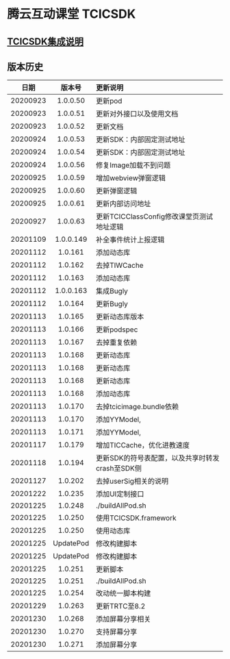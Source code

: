 # 腾云互动课堂 TCICSDK 

## [TCICSDK集成说明](TCICSDK使用说明.md)

## 版本历史

| 日期 | 版本号 |  更新说明 |
|:---------:|:--------:|:-------- |
| 20200923 | 1.0.0.50 | 更新pod |
| 20200923 | 1.0.0.51 | 更新对外接口以及使用文档 |
| 20200923 | 1.0.0.52 | 更新文档 |
| 20200924 | 1.0.0.53 | 更新SDK：内部固定测试地址 |
| 20200924 | 1.0.0.54 | 更新SDK：内部固定测试地址 |
| 20200924 | 1.0.0.56 | 修复Image加载不到问题 |
| 20200925 | 1.0.0.59 | 增加webview弹窗逻辑 |
| 20200925 | 1.0.0.60 | 更新弹窗逻辑 |
| 20200925 | 1.0.0.61 | 更新内部访问地址 |
| 20200927 | 1.0.0.63 | 更新TCICClassConfig修改课堂页测试地址逻辑 |
| 20201109 | 1.0.0.149 | 补全事件统计上报逻辑 |
| 20201112 | 1.0.161 | 添加动态库 |
| 20201112 | 1.0.162 | 去掉TIWCache |
| 20201112 | 1.0.163 | 添加动态库 |
| 20201112 | 1.0.0.163 | 集成Bugly |
| 20201112 | 1.0.164 | 更新Bugly |
| 20201113 | 1.0.165 | 更新动态库版本 |
| 20201113 | 1.0.166 | 更新podspec |
| 20201113 | 1.0.167 | 去掉重复依赖 |
| 20201113 | 1.0.168 | 更新动态库 |
| 20201113 | 1.0.168 | 更新动态库 |
| 20201113 | 1.0.168 | 更新动态库 |
| 20201113 | 1.0.168 | 添加动态库 |
| 20201113 | 1.0.170 | 去掉tcicimage.bundle依赖 |
| 20201113 | 1.0.170 | 添加YYModel, |
| 20201113 | 1.0.171 | 添加YYModel, |
| 20201117 | 1.0.179 | 增加TICCache，优化进教速度 |
| 20201118 | 1.0.194 | 更新SDK的符号表配置，以及共享时转发crash至SDK侧 |
| 20201127 | 1.0.202 | 去掉userSig相关的说明 |
| 20201222 | 1.0.235 | 添加UI定制接口 |
| 20201225 | 1.0.248 | ./buildAllPod.sh |
| 20201225 | 1.0.250 | 使用TCICSDK.framework |
| 20201225 | 1.0.250 | 使用动态库 |
| 20201225 | UpdatePod | 修改构建脚本 |
| 20201225 | UpdatePod | 修改构建脚本 |
| 20201225 | 1.0.251 | 更新脚本 |
| 20201225 | 1.0.251 | ./buildAllPod.sh |
| 20201225 | 1.0.254 | 改动统一脚本构建 |
| 20201229 | 1.0.263 | 更新TRTC至8.2 |
| 20201230 | 1.0.268 | 添加屏幕分享相关 |
| 20201230 | 1.0.270 | 支持屏幕分享 |
| 20201230 | 1.0.271 | 添加屏幕分享 |
